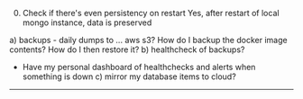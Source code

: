 0) Check if there's even persistency on restart
    Yes, after restart of local mongo instance, data is preserved

a) backups - daily dumps to ... aws s3? 
    How do I backup the docker image contents? How do I then restore it?
b) healthcheck of backups? 
- Have my personal dashboard of healthchecks and alerts when something is down
c) mirror my database items to cloud? 

---

